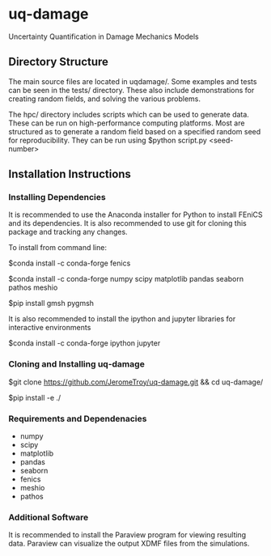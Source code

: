 # uq-damage
Uncertainty Quantification in Damage Mechanics Models

## Directory Structure

The main source files are located in uqdamage/. Some examples and tests can be seen in the tests/ directory.  These also include demonstrations for creating random fields, and solving the various problems. 

The hpc/ directory includes scripts which can be used to generate data.  These can be run on high-performance computing platforms.  Most are structured as to generate a random field based on a specified random seed for reproducibility.  They can be run using 
$python script.py \<seed-number\>

## Installation Instructions

### Installing Dependencies
It is recommended to use the Anaconda installer for Python to install FEniCS and its dependencies.  It is also recommended to use git for cloning this package and tracking any changes.

To install from command line:

$conda install -c conda-forge fenics

$conda install -c conda-forge numpy scipy matplotlib pandas seaborn pathos meshio

$pip install gmsh pygmsh

It is also recommended to install the ipython and jupyter libraries for interactive environments

$conda install -c conda-forge ipython jupyter

### Cloning and Installing uq-damage

$git clone <https://github.com/JeromeTroy/uq-damage.git> && cd uq-damage/

$pip install -e ./

### Requirements and Dependenacies
- numpy
- scipy
- matplotlib
- pandas
- seaborn
- fenics
- meshio
- pathos

### Additional Software

It is recommended to install the Paraview program for viewing resulting data. Paraview can visualize the output XDMF files from the simulations. 
